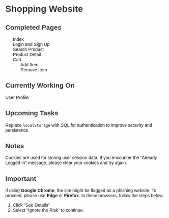 <!DOCTYPE html>
<html lang="en">
<head>
  <meta charset="UTF-8">
  <meta name="viewport" content="width=device-width, initial-scale=1.0">
  <title>Shopping Website</title>
  <style>
    body {
      font-family: Arial, sans-serif;
    }
    h1, h2 {
      color: #333;
    }
    ul {
      list-style-type: none;
    }
  </style>
</head>
<body>
  <h1>Shopping Website</h1>

  <h2>Completed Pages</h2>
  <ul>
    <li>Index</li>
    <li>Login and Sign Up</li>
    <li>Search Product</li>
    <li>Product Detail</li>
    <li>Cart
      <ul>
        <li>Add Item</li>
        <li>Remove Item</li>
      </ul>
    </li>
  </ul>

  <h2>Currently Working On</h2>
  <p>User Profile</p>

  <h2>Upcoming Tasks</h2>
  <p>Replace <code>localStorage</code> with SQL for authentication to improve security and persistence.</p>

  <h2>Notes</h2>
  <p>Cookies are used for storing user session data. If you encounter the "Already Logged In" message, please clear your cookies and try again.</p>

  <h2>Important</h2>
  <p>If using <strong>Google Chrome</strong>, the site might be flagged as a phishing website. To proceed, please use <strong>Edge</strong> or <strong>Firefox</strong>. In these browsers, follow the steps below:</p>
  <ol>
    <li>Click "See Details"</li>
    <li>Select "Ignore the Risk" to continue.</li>
  </ol>
</body>
</html>
